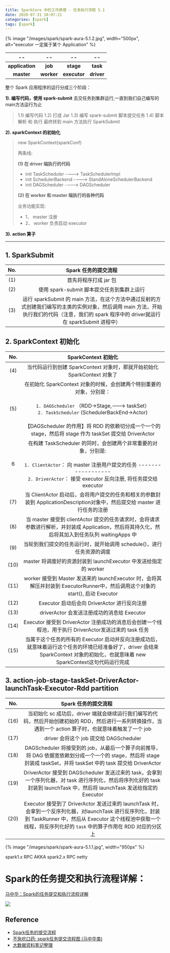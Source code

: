 ```yaml
---
title: SparkCore 中的工作原理 - 任务执行流程 5.1
date: 2020-07-31 10:07:21
categories: [spark]
tags: [spark]
---
```


{% image "/images/spark/spark-aura-5.1.2.jpg", width="500px", alt="executor 一定属于某个 Application" %}

<!-- more -->


-- | -- | -- | --
:----: | :----: | :----: | :----: 
**application** | **job** | **stage** | **task**
**master** | **worker** | **executor** | **driver**


整个 Spark 应用程序的运行分成三个阶段：

**1). 编写代码，使用 spark-submit** 去交任务到集群运行,一直到我们自己编写的main方法运行为止

> 1.1) 编写代码
> 1.2) 打成 Jar
> 1.3) 编写 spark-submit 脚本提交任务
> 1.4) 脚本解析 和 执行 最终转到 main 方法执行 SparkSubmit

**2). sparkContext 的初始化** 

>  new SparkContext(sparkConf)
>  
>  两条线:
>
> **(1) 在 driver 端执行的代码**
>
> - init TaskScheduler ----> TaskSchedulerImpl
> - init SchedulerBackend ----> StandAloneSchedulerBackend
> - init DAGScheduler ----> DAGScheduler
>
> **(2) 在 worker 和 master 端执行的各种代码**
> 
> 业务功能实现:
> 
> - 1、 master 注册
> - 2、 worker 负责启动 executor
> 

**3). action 算子**

---


## 1. SparkSubmit

No. | Spark 任务的提交流程   
:----: | :----:
(1) | 首先将程序打成 jar 包
(2) | 使用 spark-submit 脚本提交任务到集群上运行
(3) | 运行 sparkSubmit 的 main 方法，在这个方法中通过反射的方式创建我们编写的主类的实例对象，然后调用 main 方法，开始执行我们的代码（注意，我们的 spark 程序中的 driver就运行在 sparkSubmit 进程中）

## 2. SparkContext 初始化

No. | SparkContext 初始化
:----: | :----:
(4) | 当代码运行到创建 SparkContext 对象时，那就开始初始化 SparkContext 对象了
(5) | 在初始化 SparkContext 对象的时候，会创建两个特别重要的对象，分别是：<br><br> `1. DAGScheduler` （RDD->Stage,---> taskSet） <br> `2. TaskScheduler` (SchedulerBackEnd->Actor) <br><br>【DAGScheduler 的作用】将 RDD 的依赖切分成一个一个的 stage，然后将 stage 作为 taskSet 提交给 DriverActor
6 | 在构建 TaskScheduler 的同时，会创建两个非常重要的对象，分别是: <br><br> `1. ClientActor`： 向 master 注册用户提交的任务 ------------------ <br> `2. DriverActor`： 接受 executor 反向注册, 将任务提交给 executor
(7) | 当 ClientActor 启动后，会将用户提交的任务和相关的参数封装到 ApplicationDescription对象中，然后提交给 master 进行任务的注册
(8) | 当 master 接受到 clientActor 提交的任务请求时，会将请求参数进行解析，并封装成 Application，然后将其持久化，然后将其加入到任务队列 waitingApps 中
(9) | 当轮到我们提交的任务运行时，就开始调用 schedule()，进行任务资源的调度
(10) | master 将调度好的资源封装到 launchExecutor 中发送给指定的 worker
(11) | worker 接受到 Master 发送来的 launchExecutor 时，会将其解压并封装到 ExecutorRunner中，然后调用这个对象的 start(), 启动 Executor
(12) | Executor 启动后会向 DriverActor 进行反向注册
(13) | driverActor 会发送注册成功的消息给 Executor
(14) | Executor 接受到 DriverActor 注册成功的消息后会创建一个线程池，用于执行 DriverActor发送过来的 task 任务
(15) | 当属于这个任务的所有的 Executor 启动并反向注册成功后，就意味着运行这个任务的环境已经准备好了，driver 会结束 SparkContext 对象的初始化，也就意味着 new SparkContext这句代码运行完成

## 3. action-job-stage-taskSet-DriverActor-launchTask-Executor-Rdd partition

No. | Spark 任务的提交流程 &nbsp;&nbsp; &nbsp;&nbsp; &nbsp;&nbsp;
:----: | :----:
(16) | 当初始化 sc 成功后，driver 端就会继续运行我们编写的代码，然后开始创建初始的 RDD，然后进行一系列转换操作，当遇到一个 action 算子时，也就意味着触发了一个 job
(17) | driver 会将这个 job 提交给 DAGScheduler
(18) | DAGScheduler 将接受到的 job，从最后一个算子向前推导，将 DAG 依据宽依赖划分成一个一个的 stage，然后将 stage 封装成 taskSet，并将 taskSet 中的 task 提交给 DriverActor
(19) | DriverActor 接受到 DAGScheduler 发送过来的 task，会拿到一个序列化器，对 task 进行序列化，然后将序列化好的 task 封装到 launchTask 中，然后将 launchTask 发送给指定的Executor
(20) | Executor 接受到了 DriverActor 发送过来的 launchTask 时，会拿到一个反序列化器，对launchTask 进行反序列化，封装到 TaskRunner 中，然后从 Executor 这个线程池中获取一个线程，将反序列化好的 `task` 中的算子作用在 RDD 对应的分区上

{% image "/images/spark/spark-aura-5.1.1.jpg", width="950px" %}

spark1.x RPC AKKA
spark2.x RPC netty

# Spark的任务提交和执行流程详解：

[马中华：Spark的任务提交和执行流程详解](https://blog.csdn.net/zhongqi2513/article/details/107051253)

![](https://img-blog.csdnimg.cn/20200630214023905.jpg?x-oss-process=image/watermark,type_ZmFuZ3poZW5naGVpdGk,shadow_10,text_aHR0cHM6Ly9ibG9nLmNzZG4ubmV0L3pob25ncWkyNTEz,size_16,color_FFFFFF,t_70)


## Reference

- [Spark任务的提交流程](https://blog.csdn.net/qq_39150361/article/details/107380115)
- [不急吃口药: spark任务提交流程图 (马中华类)](https://blog.csdn.net/huang66666666/article/details/102517737)
- [大数据资料笔记整理](https://blog.csdn.net/huang66666666/category_9399107.html)
